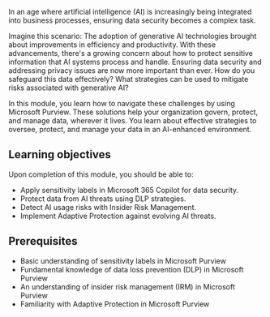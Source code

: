 In an age where artificial intelligence (AI) is increasingly being integrated into business processes, ensuring data security becomes a complex task. 

Imagine this scenario: The adoption of generative AI technologies brought about improvements in efficiency and productivity. With these advancements, there's a growing concern about how to protect sensitive information that AI systems process and handle. Ensuring data security and addressing privacy issues are now more important than ever. How do you safeguard this data effectively? What strategies can be used to mitigate risks associated with generative AI?

In this module, you learn how to navigate these challenges by using Microsoft Purview. These solutions help your organization govern, protect, and manage data, wherever it lives. You learn about effective strategies to oversee, protect, and manage your data in an AI-enhanced environment.

## Learning objectives

Upon completion of this module, you should be able to:

- Apply sensitivity labels in Microsoft 365 Copilot for data security.
- Protect data from AI threats using DLP strategies.
- Detect AI usage risks with Insider Risk Management.
- Implement Adaptive Protection against evolving AI threats.

## Prerequisites

- Basic understanding of sensitivity labels in Microsoft Purview
- Fundamental knowledge of data loss prevention (DLP) in Microsoft Purview
- An understanding of insider risk management (IRM) in Microsoft Purview
- Familiarity with Adaptive Protection in Microsoft Purview
